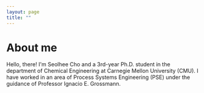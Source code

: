 ```yaml
---
layout: page
title: ""
---
```


# About me
Hello, there! I'm Seolhee Cho and a 3rd-year Ph.D. student in the department of Chemical Engineering at Carnegie Mellon University (CMU). I have worked in an area of Process Systems Engineering (PSE) under the guidance of Professor Ignacio E. Grossmann. 
